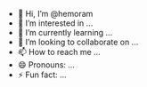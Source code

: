 - 👋 Hi, I’m @hemoram
- 👀 I’m interested in ...
- 🌱 I’m currently learning ...
- 💞️ I’m looking to collaborate on ...
- 📫 How to reach me ...
- 😄 Pronouns: ...
- ⚡ Fun fact: ...

<!---
hemoram/hemoram is a ✨ special ✨ repository because its `README.md` (this file) appears on your GitHub profile.
You can click the Preview link to take a look at your changes.
--->
